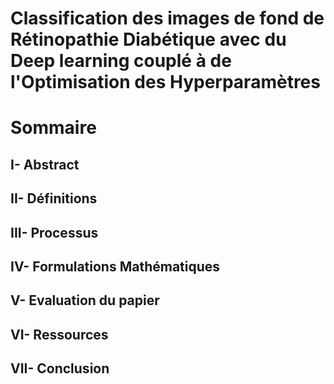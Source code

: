 # Classification des images de fond de Rétinopathie Diabétique avec du Deep learning couplé à de l'Optimisation des Hyperparamètres


# Sommaire

## I- Abstract
## II- Définitions
## III- Processus
## IV- Formulations Mathématiques
## V- Evaluation du papier
## VI- Ressources
## VII- Conclusion
